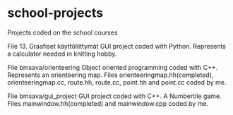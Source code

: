 # school-projects
Projects coded on the school courses

File 13. Graafiset käyttöliittymät
GUI project coded with Python. Represents a calculator needed in knitting hobby.

File bmsava/orienteering
Object oriented programming coded with C++. Represents an orienteering map. Files orienteeringmap.hh(completed), orienteeringmap.cc, route.hh, route.cc, point.hh and point.cc coded by me.

File bmsava/gui_project
GUI project coded with C++. A Numbertile game. Files mainwindow.hh(completed) and mainwindow.cpp coded by me.
